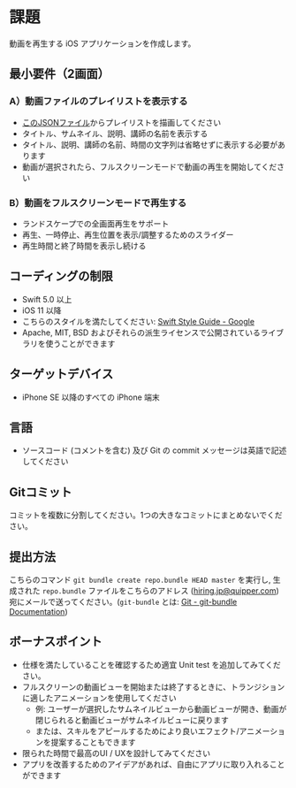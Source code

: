 # 課題

動画を再生する iOS アプリケーションを作成します。

## 最小要件（2画面）

### A）動画ファイルのプレイリストを表示する

- [このJSONファイル](https://quipper.github.io/native-technical-exam/playlist.json)からプレイリストを描画してください
- タイトル、サムネイル、説明、講師の名前を表示する
- タイトル、説明、講師の名前、時間の文字列は省略せずに表示する必要があります
- 動画が選択されたら、フルスクリーンモードで動画の再生を開始してください

### B）動画をフルスクリーンモードで再生する

- ランドスケープでの全画面再生をサポート
- 再生、一時停止、再生位置を表示/調整するためのスライダー
- 再生時間と終了時間を表示し続ける

## コーディングの制限

- Swift 5.0 以上
- iOS 11 以降
- こちらのスタイルを満たしてください: [Swift Style Guide - Google](https://google.github.io/swift/)
- Apache, MIT, BSD およびそれらの派生ライセンスで公開されているライブラリを使うことができます

## ターゲットデバイス

- iPhone SE 以降のすべての iPhone 端末

## 言語

- ソースコード (コメントを含む) 及び Git の commit メッセージは英語で記述してください

## Gitコミット

コミットを複数に分割してください。1つの大きなコミットにまとめないでください。

## 提出方法

こちらのコマンド `git bundle create repo.bundle HEAD master` を実行し, 生成された `repo.bundle` ファイルをこちらのアドレス (hiring.jp@quipper.com) 宛にメールで送ってください。(`git-bundle` とは: [Git - git-bundle Documentation](https://git-scm.com/docs/git-bundle))

## ボーナスポイント

- 仕様を満たしていることを確認するため適宜 Unit test を追加してみてください。
- フルスクリーンの動画ビューを開始または終了するときに、トランジションに適したアニメーションを使用してください
  - 例: ユーザーが選択したサムネイルビューから動画ビューが開き、動画が閉じられると動画ビューがサムネイルビューに戻ります
  - または、スキルをアピールするためにより良いエフェクト/アニメーションを提案することもできます
- 限られた時間で最高のUI / UXを設計してみてください
- アプリを改善するためのアイデアがあれば、自由にアプリに取り入れることができます
